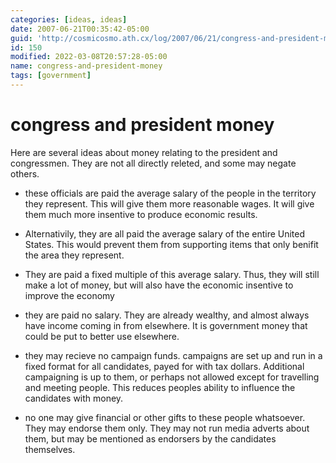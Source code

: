 ```yaml
---
categories: [ideas, ideas]
date: 2007-06-21T00:35:42-05:00
guid: 'http://cosmicosmo.ath.cx/log/2007/06/21/congress-and-president-money/'
id: 150
modified: 2022-03-08T20:57:28-05:00
name: congress-and-president-money
tags: [government]
---
```


congress and president money
============================

Here are several ideas about money relating to the president and congressmen.  They are not all directly releted, and some may negate others.

- these officials are paid the average salary of the people in the territory they represent.  This will give them more reasonable wages.  It will give them much more insentive to produce economic results.
- Alternativily, they are all paid the average salary of the entire United States. This would prevent them from supporting items that only benifit the area they represent.
- They are paid a fixed multiple of this average salary. Thus, they will still make a lot of money, but will also have the economic insentive to improve the economy

- they are paid no salary.  They are already wealthy, and almost always have income coming in from elsewhere.  It is government money that could be put to better use elsewhere.

- they may recieve no campaign funds.  campaigns are set up and run in a fixed format for all candidates, payed for with tax dollars.  Additional campaigning is up to them, or perhaps not allowed except for travelling and meeting people.  This reduces peoples ability to influence the candidates with money.
- no one may give financial or other gifts to these people whatsoever.  They may endorse them only.  They may not run media adverts about them, but may be mentioned as endorsers by the candidates themselves.
